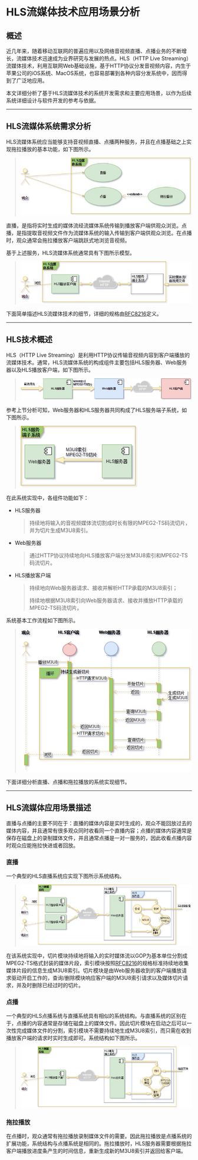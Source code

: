 # HLS流媒体技术应用场景分析


## 概述

近几年来，随着移动互联网的普遍应用以及网络音视频直播、点播业务的不断增长，流媒体技术迅速成为业界研究与发展的热点。HLS（HTTP Live Streaming）流媒体技术，利用互联网Web基础设施，基于HTTP协议分发音视频内容，内生于苹果公司的iOS系统、MacOS系统，也容易部署到各种内容分发系统中，因而得到了广泛地应用。

本文详细分析了基于HLS流媒体技术的系统开发需求和主要应用场景，以作为后续系统详细设计与软件开发的参考与依据。

---

## HLS流媒体系统需求分析

HLS流媒体系统应当能够支持音视频直播、点播两种服务，并且在点播基础之上实现拖拉播放的基本功能，如下图所示。
> ![图1](./pic/HLS-UseCase.jpg)

直播，是指将实时生成的媒体流经流媒体系统传输到播放客户端供观众浏览。点播，是指提取音视频文件作为流媒体系统的输入传输到客户端供观众浏览。在点播时，观众通常会拖拉播放客户端跳跃式地浏览音视频。

基于上述服务，HLS流媒体系统通常具有下图所示模型。
> ![图2](./pic/HLS-SysModel.jpg)

下面简单描述HLS流媒体技术的细节，详细的规格由[RFC8216][]定义。

---

## HLS技术概述

HLS（HTTP Live Streaming）是利用HTTP协议传输音视频内容到客户端播放的流媒体技术。通常，HLS流媒体系统的构成组件主要包括HLS服务器、Web服务器以及HLS播放客户端，如下图所示。
> ![图3](./pic/HLS-Stream.jpg)

参考上节分析可知，Web服务器和HLS服务器共同构成了HLS服务端子系统，如下图所示。
> ![图4](./pic/HLS-ServersideSubsys.jpg)

在此系统实现中，各组件功能如下：
- HLS服务器
  > 持续地将输入的音视频媒体流切割成时长有限的MPEG2-TS码流切片，并为切片生成M3U8索引。

- Web服务器
  > 通过HTTP协议持续地向HLS播放客户端分发M3U8索引和MPEG2-TS码流切片。

- HLS播放客户端
  > 持续地向Web服务器请求、接收并解析HTTP承载的M3U8索引；
  >
  > 持续地根据M3U8索引向Web服务器请求、接收并播放HTTP承载的MPEG2-TS码流切片。

系统基本工作流程如下图所示。
> ![图5](./pic/HLS-WorkFlow.jpg)

下面详细分析直播、点播和拖拉播放的系统实现细节。

---

## HLS流媒体应用场景描述

直播与点播的主要不同在于：直播的媒体内容是实时生成的，观众不能回放过去的媒体内容，并且通常有很多观众同时收看同一个直播内容；点播的媒体内容通常是保存在磁盘上的录制媒体文件，并且通常点播是一对一服务的，因此收看点播内容时观众应能拖拉快进或者回放。

### 直播

一个典型的HLS直播系统应实现下图所示系统结构。
> ![图6](./pic/HLS-Live.jpg)

在该系统实现中，切片模块持续地将输入的实时媒体流以GOP为基本单位分割成MPEG2-TS格式封装的媒体片段，索引模块按照[RFC8216]的规格标准持续地收集媒体片段的信息生成M3U8索引。切片模块是由Web服务器收到的客户端播放请求驱动开启工作的，查询/删除模块响应客户端的M3U8索引请求以及媒体切片请求，并及时删除已经过时的切片。

### 点播

一个典型的HLS点播系统与直播系统具有相似的系统结构。与直播系统的区别在于，点播的内容通常是存储在磁盘上的媒体文件。因此切片模块在启动之后可以一次性完成媒体文件的分割，索引模块不需要持续地生成M3U8索引，而只需在收到播放客户端的请求时实时生成即可。系统结构如下图所示。
> ![图7](./pic/HLS-Vod.jpg)

### 拖拉播放

在点播时，观众通常有拖拉播放录制媒体文件的需要。因此拖拉播放是点播系统的扩展功能，系统结构与点播系统是相同的。拖拉播放时，HLS服务器需要根据拖拉客户端播放进度条产生的时间信息，重新生成新的M3U8索引并返回给客户端。

[RFC8216]: http://www.rfc-editor.org/info/rfc8216